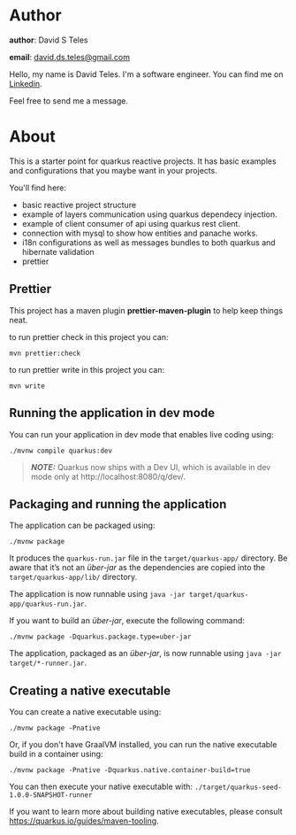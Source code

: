 # Author

**author**: David S Teles

**email**: david.ds.teles@gmail.com

Hello, my name is David Teles. I'm a software engineer. You can find me on [Linkedin](https://www.linkedin.com/in/david-teles/?locale=en_US). 

Feel free to send me a message.

# About

This is a starter point for quarkus reactive projects. It has basic examples and configurations that you maybe want in your projects.

You'll find here:

* basic reactive project structure
* example of layers communication using quarkus dependecy injection.
* example of client consumer of api using quarkus rest client.
* connection with mysql to show how entities and panache works.
* i18n configurations as well as messages bundles to both quarkus and hibernate validation
* prettier

## Prettier

This project has a maven plugin **prettier-maven-plugin** to help keep things neat. 

to run prettier check in this project you can:
```
mvn prettier:check
```

to run prettier write in this project you can:
```
mvn write
```

## Running the application in dev mode

You can run your application in dev mode that enables live coding using:
```shell script
./mvnw compile quarkus:dev
```

> **_NOTE:_**  Quarkus now ships with a Dev UI, which is available in dev mode only at http://localhost:8080/q/dev/.

## Packaging and running the application

The application can be packaged using:
```shell script
./mvnw package
```
It produces the `quarkus-run.jar` file in the `target/quarkus-app/` directory.
Be aware that it’s not an _über-jar_ as the dependencies are copied into the `target/quarkus-app/lib/` directory.

The application is now runnable using `java -jar target/quarkus-app/quarkus-run.jar`.

If you want to build an _über-jar_, execute the following command:
```shell script
./mvnw package -Dquarkus.package.type=uber-jar
```

The application, packaged as an _über-jar_, is now runnable using `java -jar target/*-runner.jar`.

## Creating a native executable

You can create a native executable using: 
```shell script
./mvnw package -Pnative
```

Or, if you don't have GraalVM installed, you can run the native executable build in a container using: 
```shell script
./mvnw package -Pnative -Dquarkus.native.container-build=true
```

You can then execute your native executable with: `./target/quarkus-seed-1.0.0-SNAPSHOT-runner`

If you want to learn more about building native executables, please consult https://quarkus.io/guides/maven-tooling.
